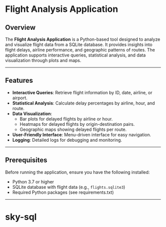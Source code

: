 # Flight Analysis Application

## Overview

The **Flight Analysis Application** is a Python-based tool designed to analyze and visualize flight data from a SQLite database. It provides insights into flight delays, airline performance, and geographic patterns of routes. The application supports interactive queries, statistical analysis, and data visualization through plots and maps.

---

## Features

- **Interactive Queries**: Retrieve flight information by ID, date, airline, or airport.
- **Statistical Analysis**: Calculate delay percentages by airline, hour, and route.
- **Data Visualization**:
  - Bar plots for delayed flights by airline or hour.
  - Heatmaps for delayed flights by origin-destination pairs.
  - Geographic maps showing delayed flights per route.
- **User-Friendly Interface**: Menu-driven interface for easy navigation.
- **Logging**: Detailed logs for debugging and monitoring.

---

## Prerequisites

Before running the application, ensure you have the following installed:

- Python 3.7 or higher
- SQLite database with flight data (e.g., `flights.sqlite3`)
- Required Python packages  (see requirements.txt)

---

# sky-sql
